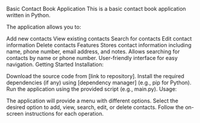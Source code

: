 Basic Contact Book Application
This is a basic contact book application written in Python.

The application allows you to:

Add new contacts
View existing contacts
Search for contacts
Edit contact information
Delete contacts
Features
Stores contact information including name, phone number, email address, and notes.
Allows searching for contacts by name or phone number.
User-friendly interface for easy navigation.
Getting Started
Installation:

Download the source code from [link to repository].
Install the required dependencies (if any) using [dependency manager] (e.g., pip for Python).
Run the application using the provided script (e.g., main.py).
Usage:

The application will provide a menu with different options.
Select the desired option to add, view, search, edit, or delete contacts.
Follow the on-screen instructions for each operation.
